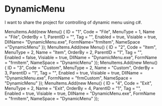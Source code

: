 # DynamicMenu
I want to share the project for controlling of dynamic menu using c#.




 MenuItems.Add(new Menu() { ID = "1", Code = "File", MenuType = 1, Name = "File", OrderBy = 1, ParentID = "", Tag = "", Enabled = true, Visiable = true, DllName= "DynamicMenu.exe", FormName="frmItem", NameSpace ="DynamicMenu" });
            MenuItems.Add(new Menu() { ID = "2", Code = "Item", MenuType = 2, Name = "Item", OrderBy = 2, ParentID = "1", Tag = "", Enabled = false, Visiable = true, DllName = "DynamicMenu.exe", FormName = "frmItem", NameSpace = "DynamicMenu" });
            MenuItems.Add(new Menu() { ID = "3", Code = "Custom", MenuType = 2, Name = "Custom", OrderBy = 3, ParentID = "1", Tag = "", Enabled = true, Visiable = true, DllName = "DynamicMenu.exe", FormName = "frmCustom", NameSpace = "DynamicMenu" });
            MenuItems.Add(new Menu() { ID = "4", Code = "Exit", MenuType = 2, Name = "Exit", OrderBy = 4, ParentID = "1", Tag = "", Enabled = true, Visiable = true, DllName = "DynamicMenu.exe", FormName = "frmItem", NameSpace = "DynamicMenu" });

